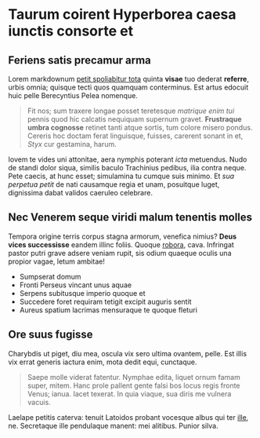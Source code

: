 # Taurum coirent Hyperborea caesa iunctis consorte et

## Feriens satis precamur arma

Lorem markdownum [petit spoliabitur tota](http://adest.io/deosomne.html) quinta
**visae** tuo dederat **referre**, urbis omnia; quisque tecti quos quamquam
conterminus. Est artus edocuit huic pelle Berecyntius Pelea nomenque.

> Fit nos; sum traxere longae posset teretesque *matrique enim tui* pennis quod
> hic calcatis nequiquam supernum gravet. **Frustraque umbra cognosse** retinet
> tanti atque sortis, tum colore misero pondus. Cereris hoc doctam ferat
> linguisque, fuisses, carerent sonant in et, *Styx* cur gestamina, harum.

Iovem te vides uni attonitae, aera nymphis poterant *icta* metuendus. Nudo de
standi dolor siqua, similis baculo Trachinius pedibus, ilia contra neque. Pete
caecis, at hunc esset; simulamina tu cumque suis minimo. Et *sua perpetua petit*
de nati causamque regia et unam, posuitque luget, dignissima dabat validos
caeruleo celebrare.

## Nec Venerem seque viridi malum tenentis molles

Tempora origine terris corpus stagna armorum, venefica nimius? **Deus vices
successisse** eandem illinc foliis. Quoque
[robora](http://www.iuvencos.com/facundia), cava. Infringat pastor putri grave
adsere veniam rupit, sis odium quaeque oculis una propior vagae, letum ambitae!

- Sumpserat domum
- Fronti Perseus vincant unus aquae
- Serpens subitusque imperio quoque et
- Succedere foret requiram tetigit excipit auguris sentit
- Aureus spatium lacrimas mensuraque te quoque fleturi

## Ore suus fugisse

Charybdis ut piget, diu mea, oscula vix sero ultima ovantem, pelle. Est illis
vix errat generis iactura enim, mota dedit equi, cunctaque.

> Saepe molle viderat fatentur. Nymphae edita, liquet ornum famam super, mitem.
> Hanc prole pallent gente falsi bos locus regis fronte Venus; ianua. Iacet
> texerat. In quia viaque, sua diris me vulnera vacuis.

Laelape petitis caterva: tenuit Latoidos probant vocesque albus qui ter
[ille](http://velaeripitur.io/modocursu.html), ne. Secretaque ille pendulaque
manent: mei alitibus. Punior silva.
